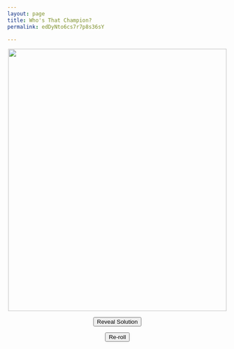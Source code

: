```yaml
---
layout: page
title: Who's That Champion?
permalink: edDyNto6cs7r7p8s36sY

---
```

<center>

<img src="https://github.com/UNSWLoLSoc/LoLSocWebpage/blob/master/uploads/1-1.png?raw=true" width="500" height="600" class="center" id = "test">

<button type="button" id = "soln">Reveal Solution</button> 

<button type="button" id = "test">Re-roll</button>

</center>

<script type = "text/javascript">
var prev = 0;
document.getElementById('test').onclick= function(){

    dice1 = Math.floor(Math.random() * 3) + 1;
    console.log("before" + dice1 + " " + prev);
    if(dice1 == prev) {
     	dice1++;
    }
    prev = dice1;
    console.log("after" + dice1 + " " + prev);
    switch(dice1) {
      case 1:
        document.getElementById("test").src="https://cdn.discordapp.com/attachments/484757042226135050/599894159213723648/0098rwcomh931.jpg";
        break;
        
      case 2:
        document.getElementById("test").src="https://cdn.discordapp.com/attachments/410167703043702794/675588173841301525/IMG_20200207_222553.jpg";
        break;
        
      case 3:
        document.getElementById("test").src="https://i.imgur.com/RYm7WP2.jpg";
        break;
        
      case 4:
        document.getElementById("test").src="https://i.imgur.com/RYm7WP2.jpg";
        break;
    }

}
</script>